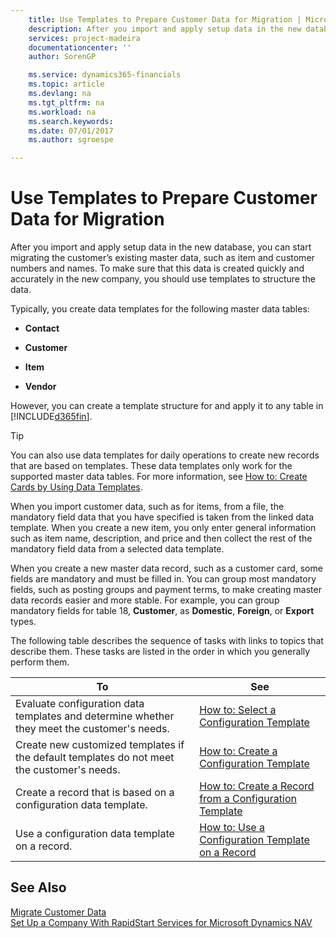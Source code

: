 ```yaml
---
    title: Use Templates to Prepare Customer Data for Migration | Microsoft Docs
    description: After you import and apply setup data in the new database, you can start migrating the customer’s existing master data, such as item and customer numbers and names. To make sure that this data is created quickly and accurately in the new company, you should use templates to structure the data.
    services: project-madeira
    documentationcenter: ''
    author: SorenGP

    ms.service: dynamics365-financials
    ms.topic: article
    ms.devlang: na
    ms.tgt_pltfrm: na
    ms.workload: na
    ms.search.keywords:
    ms.date: 07/01/2017
    ms.author: sgroespe

---
```

# Use Templates to Prepare Customer Data for Migration
After you import and apply setup data in the new database, you can start migrating the customer’s existing master data, such as item and customer numbers and names. To make sure that this data is created quickly and accurately in the new company, you should use templates to structure the data.  
  
 Typically, you create data templates for the following master data tables:  
  
-   **Contact**  
  
-   **Customer**  
  
-   **Item**  
  
-   **Vendor**  
  
 However, you can create a template structure for and apply it to any table in [!INCLUDE[d365fin](includes/d365fin_md.md)].  
  
> [!TIP]  
>  You can also use data templates for daily operations to create new records that are based on templates. These data templates only work for the supported master data tables. For more information, see [How to: Create Cards by Using Data Templates](../how-to-create-cards-by-using-data-templates.md).  
  
 When you import customer data, such as for items, from a file, the mandatory field data that you have specified is taken from the linked data template. When you create a new item, you only enter general information such as item name, description, and price and then collect the rest of the mandatory field data from a selected data template.  
  
 When you create a new master data record, such as a customer card, some fields are mandatory and must be filled in. You can group most mandatory fields, such as posting groups and payment terms, to make creating master data records easier and more stable. For example, you can group mandatory fields for table 18, **Customer**, as **Domestic**, **Foreign**, or **Export** types.  
  
 The following table describes the sequence of tasks with links to topics that describe them. These tasks are listed in the order in which you generally perform them.  
  
|**To**|**See**|  
|------------|-------------|  
|Evaluate configuration data templates and determine whether they meet the customer's needs.|[How to: Select a Configuration Template](../how-to-select-a-configuration-template.md)|  
|Create new customized templates if the default templates do not meet the customer's needs.|[How to: Create a Configuration Template](../how-to-create-a-configuration-template.md)|  
|Create a record that is based on a configuration data template.|[How to: Create a Record from a  Configuration Template](../how-to-create-a-record-from-a-configuration-template.md)|  
|Use a configuration data template on a record.|[How to: Use a Configuration Template on a Record](../how-to-use-a-configuration-template-on-a-record.md)|  
  
## See Also  
 [Migrate Customer Data](../migrate-customer-data.md)   
 [Set Up a Company With RapidStart Services for Microsoft Dynamics NAV](../set-up-a-company-with-rapidstart-services-for-microsoft-dynamics-nav.md)